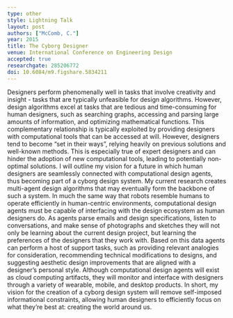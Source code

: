 ```yaml
---
type: other
style: Lightning Talk
layout: post
authors: ["McComb, C."]
year: 2015
title: The Cyborg Designer
venue: International Conference on Engineering Design
accepted: true
researchgate: 285206772
doi: 10.6084/m9.figshare.5834211
---
```

Designers perform phenomenally well in tasks that involve creativity and insight - tasks that are typically unfeasible for design algorithms. However, design algorithms excel at tasks that are tedious and time-consuming for human designers, such as searching graphs, accessing and parsing large amounts of information, and optimizing mathematical functions. This complementary relationship is typically exploited by providing designers with computational tools that can be accessed at will. However, designers tend to become “set in their ways”, relying heavily on previous solutions and well-known methods. This is especially true of expert designers and can hinder the adoption of new computational tools, leading to potentially non-optimal solutions. I will outline my vision for a future in which human designers are seamlessly connected with computational design agents, thus becoming part of a cyborg design system. My current research creates multi-agent design algorithms that may eventually form the backbone of such a system. In much the same way that robots resemble humans to operate efficiently in human-centric environments, computational design agents must be capable of interfacing with the design ecosystem as human designers do. As agents parse emails and design specifications, listen to conversations, and make sense of photographs and sketches they will not only be learning about the current design project, but learning the preferences of the designers that they work with. Based on this data agents can perform a host of support tasks, such as providing relevant analogies for consideration, recommending technical modifications to designs, and suggesting aesthetic design improvements that are aligned with a designer’s personal style. Although computational design agents will exist as cloud computing artifacts, they will monitor and interface with designers through a variety of wearable, mobile, and desktop products. In short, my vision for the creation of a cyborg design system will remove self-imposed informational constraints, allowing human designers to efficiently focus on what they’re best at: creating the world around us.
